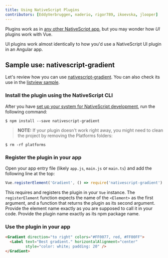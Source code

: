 ```yaml
---
title: Using NativeScript Plugins
contributors: [EddyVerbruggen, naderio, rigor789, ikoevska, jlooper]
---
```


Plugins work as in [any other NativeScript app](https://docs.nativescript.org/plugins/plugins), but you may wonder how _UI_ plugins work with Vue.

UI plugins work almost identically to how you'd use a NativeScript UI plugin in an Angular app.

## Sample use: nativescript-gradient

Let's review how you can use [nativescript-gradient](https://github.com/EddyVerbruggen/nativescript-gradient). You can also check its use in the [listview sample](https://github.com/rigor789/nativescript-vue/tree/master/samples/app/app-with-list-view.js).

### Install the plugin using the NativeScript CLI

After you have [set up your system for NativeScript development](/en/docs/getting-started/installation), run the following command:

```shell
$ npm install --save nativescript-gradient
```

> **NOTE:** If your plugin doesn't work right away, you might need to clean the project by removing the Platforms folders:

```shell
$ rm -rf platforms
```

### Register the plugin in your app

Open your app entry file (likely `app.js`, `main.js` or `main.ts`) and add the following line at the top:

```JavaScript
Vue.registerElement('Gradient', () => require('nativescript-gradient').Gradient)
```

This requires and registers the plugin in your `Vue` instance. The `registerElement` function expects the name of the `<Element>` as the first argument, and a function that returns the plugin as its second argument. Provide the element name exactly as you are supposed to call it in your code. Provide the plugin name exactly as its npm package name.

### Use the plugin in your app

```HTML
<Gradient direction="to right" colors="#FF0077, red, #FF00FF">
  <Label text="Best gradient." horizontalAlignment="center"
         style="color: white; padding: 20" />
</Gradient>
```
